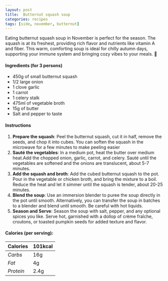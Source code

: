 ```yaml
---
layout: post
title:  Butternut squash soup
categories: recipes
tags: [side, november, butternut]
---
```


Eating butternut squash soup in November is perfect for the season. The squash is at its freshest, providing rich flavor and nutrients like vitamin A and fiber. This warm, comforting soup is ideal for chilly autumn days, supporting your immune system and bringing cozy vibes to your meals. 🍂

#### Ingredients (for 3 persons)
- 450g of small butternut squash
- 1/2 large onion
- 1 clove garlic
- 1 carrot
- 1 celery stalk
- 475ml of vegetable broth
- 15g of butter
- Salt and pepper to taste


#### Instructions

1. **Prepare the squash**: Peel the butternut squash, cut it in half, remove the seeds, and chop it into cubes. You can soften the squash in the microwave for a few minutes to make peeling easier
2. **Sauté the vegetables**: In a medium pot, heat the butter over medium heat.Add the chopped onion, garlic, carrot, and celery. Sauté until the vegetables are softened and the onions are translucent, about 5-7 minutes.
2. **Add the squash and broth**: Add the cubed butternut squash to the pot. Pour in the vegetable or chicken broth, and bring the mixture to a boil. Reduce the heat and let it simmer until the squash is tender, about 20-25 minutes.
3. **Blend the soup**: Use an immersion blender to puree the soup directly in the pot until smooth. Alternatively, you can transfer the soup in batches to a blender and blend until smooth. Be careful with hot liquids.
4. **Season and Serve**: Season the soup with salt, pepper, and any optional spices you like. Serve hot, garnished with a dollop of crème fraîche, croutons, or toasted pumpkin seeds for added texture and flavor.

#### Calories (per serving):

| **Calories** | 101kcal |
| ----------- | ----------- |
| *Carbs* | 16g |
| *Fat* | 4g |
| *Protein* | 2.4g |